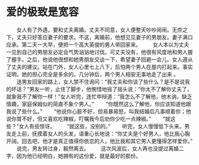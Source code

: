 # 爱的极致是宽容
　　女人有了外遇，要和丈夫离婚。丈夫不同意，女人便整天吵吵闹闹。无奈之下，丈夫只好答应妻子的要求。不这，离婚前，他想见见妻子的男朋友。妻子满口应承。第二天一大早，便把一个高大英俊的男人带回家来。 
　　女人本以为丈夫一见到自己的男朋友必定会气势汹汹地讨伐。可丈夫没有，他很有风度地和男人握了握手。之后，他说他很想和她男朋友交谈一下，希望妻子回避一会儿。女人遵从了丈夫的建议。站在门外，女人心里七上八下，后怕两个男人在屋内打起来。事实证明，她的担心完全是多余的。几分钟后，两个男人相安无事地走了出来 。 
　　送男友回家的路上，女人禁不住询问：“我丈夫和你谈了些什么？是不是说我的坏话？”男友一听，止住了脚步，他惋惜地摇了摇头说：“你太不了解你丈夫了，就象我不了解你一样！”女人听完，连忙申辩道：“我怎么不了解他，他木讷，缺乏情趣，家庭保姆似的简直不象个男人。” 
　　“你既然这么了解他，你应该知道他跟我说了些什么。” 
　　“他说你心脏不好，但易暴易怒，叫我结婚后凡事顺着你；他说你胃不好，但又喜欢吃辣椒，叮嘱我今后劝你少吃一点辣椒。” 
　　“就这些？”女人有些惊讶。 
　　“就这些，没别的。” 
　　听完，女人慢慢低下头来。男友走上前，抚摸着女人的头发，语重心长地说：“你丈夫是个好男人，他比我心胸开阔。回去吧，他才是真正值得你依恋的人，他比我和其它男人更懂得怎样爱你。” 
　　说完，男友转过身，毅然离去。 
　　这次风波后，女人再也没提过离婚二字，因为他已经明白，她拥有的这份爱，就是最好的那份。
 
